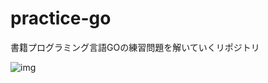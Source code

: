 # practice-go
書籍プログラミング言語GOの練習問題を解いていくリポジトリ


![img](https://m.media-amazon.com/images/I/71Mtq27bkIL._AC_UF1000,1000_QL80_.jpg)
